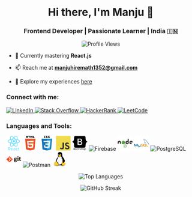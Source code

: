 <h1 align="center">Hi there, I'm Manju 👋</h1>
<h3 align="center">Frontend Developer | Passionate Learner | India 🇮🇳</h3>

<p align="center"> 
  <img src="https://komarev.com/ghpvc/?username=manjuhiremath&label=Profile%20views&color=0e75b6&style=flat" alt="Profile Views" /> 
</p>

- 🌱 Currently mastering **React.js**

- 📫 Reach me at **manjuhiremath1352@gmail.com**

- 📄 Explore my experiences [here](https://drive.google.com/file/d/1g2kSC5lxpQn2kufoQWju7kJEQ-1lhPPP/view?usp=drive_link)

<h3 align="left">Connect with me:</h3>
<p align="left">
  <a href="https://linkedin.com/in/manju-hiremath" target="_blank">
    <img src="https://raw.githubusercontent.com/rahuldkjain/github-profile-readme-generator/master/src/images/icons/Social/linked-in-alt.svg" alt="LinkedIn" height="30" width="40" />
  </a>
  <a href="https://stackoverflow.com/users/18064019/manju-hiremath" target="_blank">
    <img src="https://raw.githubusercontent.com/rahuldkjain/github-profile-readme-generator/master/src/images/icons/Social/stack-overflow.svg" alt="Stack Overflow" height="30" width="40" />
  </a>
  <a href="https://www.hackerrank.com/manjuhiremath131" target="_blank">
    <img src="https://raw.githubusercontent.com/rahuldkjain/github-profile-readme-generator/master/src/images/icons/Social/hackerrank.svg" alt="HackerRank" height="30" width="40" />
  </a>
  <a href="https://leetcode.com/manjuhiremath/" target="_blank">
    <img src="https://raw.githubusercontent.com/rahuldkjain/github-profile-readme-generator/master/src/images/icons/Social/leet-code.svg" alt="LeetCode" height="30" width="40" />
  </a>
</p>

<h3 align="left">Languages and Tools:</h3>
<p align="left">
  <img src="https://raw.githubusercontent.com/devicons/devicon/master/icons/react/react-original-wordmark.svg" alt="React.js" width="40" height="40"/>
  <img src="https://raw.githubusercontent.com/devicons/devicon/master/icons/html5/html5-original-wordmark.svg" alt="HTML5" width="40" height="40"/>
  <img src="https://raw.githubusercontent.com/devicons/devicon/master/icons/css3/css3-original-wordmark.svg" alt="CSS3" width="40" height="40"/>
  <img src="https://raw.githubusercontent.com/devicons/devicon/master/icons/javascript/javascript-original.svg" alt="JavaScript" width="40" height="40"/>
  <img src="https://raw.githubusercontent.com/devicons/devicon/master/icons/bootstrap/bootstrap-plain-wordmark.svg" alt="Bootstrap" width="40" height="40"/>
  <img src="https://www.vectorlogo.zone/logos/firebase/firebase-icon.svg" alt="Firebase" width="40" height="40"/>
  <img src="https://raw.githubusercontent.com/devicons/devicon/master/icons/nodejs/nodejs-original-wordmark.svg" alt="Node.js" width="40" height="40"/>
  <img src="https://raw.githubusercontent.com/devicons/devicon/master/icons/mysql/mysql-original-wordmark.svg" alt="MySQL" width="40" height="40"/>
  <img src="https://www.vectorlogo.zone/logos/postgresql/postgresql-icon.svg" alt="PostgreSQL" width="40" height="40"/>
  <img src="https://raw.githubusercontent.com/devicons/devicon/master/icons/git/git-original-wordmark.svg" alt="Git" width="40" height="40"/>
  <img src="https://www.vectorlogo.zone/logos/getpostman/getpostman-icon.svg" alt="Postman" width="40" height="40"/>
  <img src="https://raw.githubusercontent.com/devicons/devicon/master/icons/linux/linux-original.svg" alt="Linux" width="40" height="40"/>
</p>

<p align="center">
  <img src="https://github-readme-stats.vercel.app/api/top-langs/?username=manjuhiremath&layout=compact" alt="Top Languages" />
</p>

<p align="center">
  <img src="https://github-readme-streak-stats.herokuapp.com/?user=manjuhiremath" alt="GitHub Streak" />
</p>
